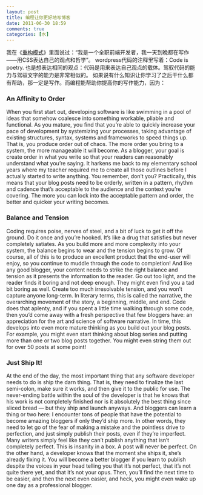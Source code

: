```yaml
---
layout: post
title: 编程让你更好地写博客
date: 2011-06-30 18:59
comments: true
categories: [水]
---
```

我在《<a href="http://rebuildpattern.com/node/18">重构模式</a>》里面说过：“我是一个全职前端开发者，我一天到晚都在写作——用CSS表达自己的观点和哲学”。
wordpress代码的注释里写着：Code is poetry. 也是想表达相同的观点：代码是用来表达自己观点的载体。驾驭代码的能力与驾驭文字的能力是非常相似的。
如果说有什么知识让你学习了之后干什么都有帮助，那一定是写作。而编程能帮助你提高你的写作能力，因为：
<h3>An Affinity to Order</h3>
When you first start out, developing software is like swimming in a  pool of ideas that somehow coalesce into something workable, pliable and  functional.
As you mature, you find that you’re able to quickly increase your  pace of development by systemizing your processes, taking advantage of  existing structures, syntax, systems and frameworks to speed things up.  That is, you produce order out of chaos.
The more order you bring to a system, the more manageable it will become.
As a blogger, your goal is create order in what you write so that  your readers can reasonably understand what you’re saying. It harkens me  back to my elementary school years where my teacher required me to  create all those outlines before I actually started to write anything.  You remember, don’t you?
Practically, this means that your blog posts need to be orderly,  written in a pattern, rhythm and cadence that’s acceptable to the  audience and the context you’re covering. The more you can lock into the  acceptable pattern and order, the better and quicker your writing  becomes.
<h3>Balance and Tension</h3>
Coding requires poise, nerves of steel, and a bit of luck to get it  off the ground. Do it once and you’re hooked. It’s like a drug that  satisfies but never completely satiates.
As you build more and more complexity into your system, the balance  begins to wear and the tension begins to grow. Of course, all of this is  to produce an excellent product that the end-user will enjoy, so you  continue to muddle through the code to completion!
And like any good blogger, your content needs to strike the right  balance and tension as it presents the information to the reader. Go out  too light, and the reader finds it boring and not deep enough. They  might even find you a tad bit boring as well.
Create too much irresolvable tension, and you won’t capture anyone long-term.
In literary terms, this is called the narrative, the overarching movement of the story, a beginning, middle, and end.
Code does that aplenty, and if you spent a little time walking  through some code, then you’d come away with a fresh perspective that  few bloggers have: an appreciation for the art and science of software  narrative.
In time, this develops into even more mature thinking as you build  out your blog posts. For example, you might even start thinking about  blog series and putting more than one or two blog posts together. You  might even string them out for over 50 posts at some point!
<h3>Just Ship It!</h3>
At the end of the day, the most important thing that any software  developer needs to do is ship the darn thing. That is, they need to  finalize the last semi-colon, make sure it works, and then give it to  the public for use.
The never-ending battle within the soul of the developer is that he  knows that his work is not completely finished nor is it absolutely the  best thing since sliced bread — but they ship and launch anyways.
And bloggers can learn a thing or two here: I encounter tons of  people that have the potential to become amazing bloggers if only they’d  ship more. In other words, they need to let go of the fear of making a  mistake and the pointless drive to perfection, and just simply publish  their posts, even if they’re imperfect.
Many writers simply feel like they can’t publish anything that isn’t  completely perfect. This is insanity in a box. A post will never be  perfect.
On the other hand, a developer knows that the moment she ships it, she’s already fixing it.
You will become a better blogger if you learn to publish despite the  voices in your head telling you that it’s not perfect, that it’s not  quite there yet, and that it’s not your opus.
Then, you’ll find the next time to be easier, and then the next even  easier, and heck, you might even wake up one day as a professional  blogger.
